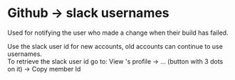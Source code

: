# Github -> slack usernames

Used for notifying the user who made a change when their build has failed.

Use the slack user id for new accounts, old accounts can continue to use usernames.  
To retrieve the slack user id go to: View <name>'s profile -> ... (button with 3 dots on it) -> Copy member Id
